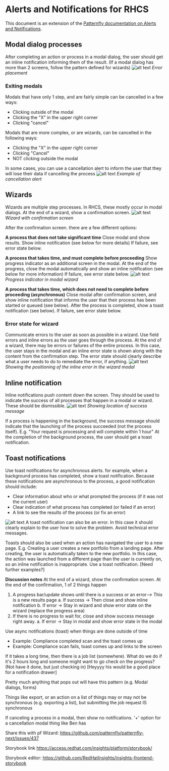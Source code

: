# Alerts and Notifications for RHCS
This document is an extension of the [Patternfly documentation on Alerts and Notifications](https://v2.patternfly.org/design-guidelines/usage-and-behavior/alerts-and-notifications).

## Modal dialog processes
After completing an action or process in a modal dialog, the user should get an inline notification informing them of the result.
(If a modal dialog has more than 2 screens, follow the pattern defined for wizards)
![alt text](https://github.com/RedHatInsights/insights-frontend-storybook/blob/master/src/docs/uxd/img/errorPlacement.png?raw=true "errorPlacement")
*Error placement*

### Exiting modals
Modals that have only 1 step, and are fairly simple can be cancelled in a few ways:
- Clicking outside of the modal
- Clicking the "X" in the upper right corner
- Clicking "cancel"

Modals that are more complex, or are wizards, can be cancelled in the following ways:
- Clicking the "X" in the upper right corner
- Clicking "Cancel"
- NOT clicking outside the modal

In some cases, you can use a cancellation alert to inform the user that they will lose their data if cancelling the process
![alt text](https://github.com/RedHatInsights/insights-frontend-storybook/blob/master/src/docs/uxd/img/cancellationAlert.png?raw=true "cancellationAlert")
*Example of cancellation alert*

## Wizards
Wizards are multiple step processes. In RHCS, these mostly occur in modal dialogs. At the end of a wizard, show a confirmation screen.
![alt text](https://github.com/RedHatInsights/insights-frontend-storybook/blob/master/src/docs/uxd/img/wizardConfirmation.png?raw=true "wizardConfirmation")
*Wizard with confirmation screen*

After the confirmation screen. there are a few different options:

**A process that does not take significant time**
Close modal and show results. Show inline notification (see below for more details)
If failure, see error state below.

**A process that takes time, and must complete before proceeding**
Show progress indicator as an additional screen in the modal.
At the end of the progress, close the modal automatically and show an inline notification (see below for more information)
If failure, see error state below.
![alt text](https://github.com/RedHatInsights/insights-frontend-storybook/blob/master/src/docs/uxd/img/progressIndicatorWizard.png?raw=true "progressIndicatorWizard")
*Progress indicator in modal wizard*

**A process that takes time, which does not need to complete before proceeding (asynchronous)**
Close modal after confirmation screen, and show inline notification that informs the user that their process has been started or queued (see below).
After the process is completed, show a toast notification (see below).
If failure, see error state below.

### Error state for wizard
Communicate errors to the user as soon as possible in a wizard. Use field errors and inline errors as the user goes through the process.
At the end of a wizard, there may be errors or failures of the entire process. In this case, the user stays in the modal and an inline error state is shown along with the content from the confirmation step.
The error state should clearly describe what a user needs to do to remediate the error, if anything.
![alt text](https://github.com/RedHatInsights/insights-frontend-storybook/blob/master/src/docs/uxd/img/inlineErrorWizard.png?raw=true "inlineErrorWizard")
*Showing the positioning of the inline error in the wizard modal*

## Inline notification
Inline notifications push content down the screen. They should be used to indicate the success of all processes that happen in a modal or wizard.
These should be dismissible.
![alt text](https://github.com/RedHatInsights/insights-frontend-storybook/blob/master/src/docs/uxd/img/successMessage.png?raw=true "successMessage")
*Showing location of success message*

If a process is happening in the background, the success message should indicate that the launching of the process succeeded (not the process itself).
E.g. "Your request is processing and will complete within 1 hour"
At the completion of the background process, the user should get a toast notification.

## Toast notifications
Use toast notifications for asynchronous alerts.
for example, when a background process has completed, show a toast notification.
Because these notifications are asynchronous to the process, a good notification should include:
- Clear information about who or what prompted the process (if it was not the current user)
- Clear indication of what process has completed (or failed if an error)
- A link to see the results of the process (or fix an error)

![alt text](https://github.com/RedHatInsights/insights-frontend-storybook/blob/master/src/docs/uxd/img/toastNotification.png?raw=true "toastNotification")
A toast notification can also be an error. In this case it should clearly explain to the user how to solve the problem. Avoid technical error messages.

Toasts should also be used when an action has navigated the user to a new page.
E.g. Creating a user creates a new portfolio from a landing page. After creating, the user is automatically taken to the new portfolio. In this case, the action was launched from a different page than the user is currently on, so an inline notification is inappropriate. Use a toast notification.
[Need further examples?]

**Discussion notes**
At the end of a wizard, show the confirmation screen.
At the end of the confirmation, 1 of 2 things happen
1. A progress bar/update shows until there is a success or an error--> This is a new results page
    a. If success -> Then close and show inline notification
    b. If error -> Stay in wizard and show error state on the wizard (replace the progress area)
2. If there is no progress to wait for, close and show success message right away.
    a. If error -> Stay in modal and show error state in the modal

Use async notifications (toast) when things are done outside of time
- Example: Compliance completed scan and the toast comes up
- Example: Compliance scan fails, toast comes up and links to the screen

If it takes a long time, then there is a job list (somewhere).
What do we do if it's 2 hours long and someone might want to go check on the progress? (Not have it done, but just checking in) [Heyyyy his would be a good place for a notification drawer]

Pretty much anything that pops out will have this pattern (e.g. Modal dialogs, forms)

Things like export, or an action on a list of things may or may not be synchronous (e.g. exporting a list), but submitting the job request IS synchronous

If canceling a process in a modal, then show no notifications.
'+' option for a cancellation modal thing like Ben has

Share this with pf
Wizard: https://github.com/patternfly/patternfly-next/issues/437

Storybook link
https://access.redhat.com/insights/platform/storybook/

Storybook editor: https://github.com/RedHatInsights/insights-frontend-storybook
